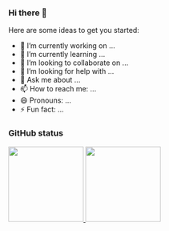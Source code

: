 ### Hi there 👋


Here are some ideas to get you started:

- 🔭 I’m currently working on ...
- 🌱 I’m currently learning ...
- 👯 I’m looking to collaborate on ...
- 🤔 I’m looking for help with ...
- 💬 Ask me about ...
- 📫 How to reach me: ...
- 😄 Pronouns: ...
- ⚡ Fun fact: ...

### GitHub status
<div align="left">
  <a href="https://github.com/lguilhermefl">
  <img height="150em" src="https://github-readme-stats.vercel.app/api?username=lguilhermefl&show_icons=true&theme=github_dark-purple&include_all_commits=true&count_private=true"/>
  <img height="150em" src="https://github-readme-stats.vercel.app/api/top-langs/?username=lguilhermefl&layout=compact&langs_count=7&theme=github_dark"/>
</div>
